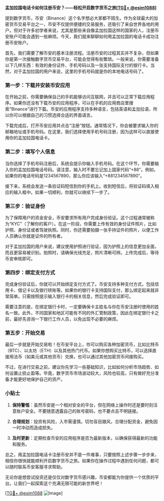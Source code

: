 **孟加拉国电话卡如何注册币安？——轻松开启数字货币之旅[[TG💪+ @esim1088](https://t.me/s/esim1088)]**

提到数字货币，币安（Binance）这个名字想必大家都不陌生。作为全球最大的加密货币交易平台之一，币安不仅提供便捷的交易服务，还吸引了来自世界各地的用户。但对于许多初学者来说，尤其是那些来自像孟加拉国这样的国家的人，注册币安账户可能会遇到一些麻烦。今天，我们就来聊聊如何用孟加拉国的电话卡成功注册币安账户。

首先，我们需要了解币安的基本注册流程。注册币安的过程其实并不复杂，但如果你是第一次接触数字货币交易平台，可能会觉得有些繁琐。一般来说，你需要准备以下几样东西：有效的身份证件、手机号码以及一张支持国际支付的银行卡。当然，对于孟加拉国的用户来说，这里的手机号码就是你的本地电话号码了。

### 第一步：下载并安装币安应用

在开始之前，你需要确保自己的手机能够访问互联网，并且可以正常下载应用程序。如果你还没有下载币安的应用程序，可以在手机的应用商店里搜索“Binance”进行下载。币安的应用程序支持多种语言，包括英语和孟加拉语，所以你可以根据自己的习惯选择合适的界面语言。

下载完成后，打开币安应用并点击“注册”按钮。通常情况下，你会被要求输入你的邮箱地址或手机号码。在这里，我们选择使用手机号码注册，因为这样可以直接使用你的孟加拉国电话卡。

### 第二步：填写个人信息

当你选择了手机号码注册后，系统会提示你输入手机号码。在这个环节，你需要输入你的孟加拉国电话号码。请注意，输入时不要忘记加上国家代码“+88”。例如，如果你的电话号码是1234567890，那么你应该输入“+881234567890”。

接下来，系统会发送一条验证码短信到你的手机上。收到短信后，将验证码填入相应的输入框中。如果一切顺利，你就可以继续下一步了。

### 第三步：验证身份

为了保障用户的资金安全，币安要求所有用户完成身份验证。这个过程通常被称为“KYC”（了解你的客户）。在这一阶段，你需要上传有效的身份证件照片，比如护照、身份证或者驾驶执照。同时，你还需要拍摄一张手持证件的照片，以便工作人员确认你就是证件的所有者。

对于孟加拉国的用户来说，建议使用护照进行验证，因为护照上的信息更加全面，而且更容易被识别。拍照时，请确保光线充足，照片清晰可辨。上传完成后，等待币安审核即可。

### 第四步：绑定支付方式

完成身份验证后，你就可以开始绑定支付方式了。币安支持多种支付方式，包括信用卡、借记卡以及银行转账等。如果你的银行卡支持国际支付，那么绑定起来就非常简单。只需按照提示输入银行卡的相关信息，然后完成验证即可。

需要注意的是，在绑定银行卡时，一定要确保卡主姓名与你在币安注册时使用的姓名一致。此外，不同国家和地区可能有不同的外汇管制政策，因此在绑定银行卡之前，最好先咨询一下银行工作人员，以免出现不必要的麻烦。

### 第五步：开始交易

最后一步就是开始交易啦！在币安平台上，你可以购买各种加密货币，比如比特币（BTC）、以太坊（ETH）以及其他热门代币。如果你想购买比特币，可以选择直接用法币（如美元或其他货币）兑换，也可以通过其他加密货币间接购买。

不过，在进行交易之前，建议你先学习一些基础知识，比如如何分析市场趋势、如何设置止损止盈等。毕竟，数字货币市场波动较大，风险也较高，只有做好充分准备才能更好地保护自己的资产。

### 小贴士

1. **保持警惕**：虽然币安是一个相对安全的平台，但在网络上操作时还是要时刻注意账户安全。不要随意透露自己的账号密码，也不要点击不明链接。
   
2. **合理规划**：投资有风险，入市需谨慎。切勿盲目跟风，合理分配资金，避免因一时冲动而造成损失。

3. **及时更新**：定期检查币安的应用程序是否为最新版本，以确保获得最新的功能和服务。

总之，用孟加拉国电话卡注册币安并不是一件难事，只要按照上述步骤一步步来，相信你很快就能顺利开启数字货币之旅。如果你在操作过程中遇到任何问题，都可以随时联系币安客服寻求帮助。

无论你是想尝试投资还是仅仅对数字货币感兴趣，币安都能为你提供一个优质的平台。让我们一起探索这个充满无限可能的新世界吧！

[[TG💪+ @esim1088](https://t.me/s/esim1088) ![Image](https://i.postimg.cc/4NQfJmqS/Snipaste-2025-05-13-00-14-12.png)]